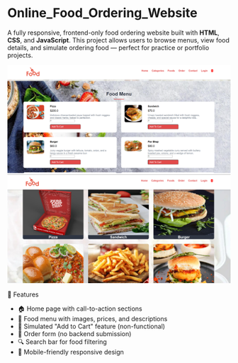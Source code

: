 # Online_Food_Ordering_Website
A fully responsive, frontend-only food ordering website built with **HTML**, **CSS**, and **JavaScript**. This project allows users to browse menus, view food details, and simulate ordering food — perfect for practice or portfolio projects.


![image alt](https://github.com/DS123-ally/Online_Food_Ordering_Website/blob/a365ff7c54ae35b7597443421416c3b728771647/Screenshot%202025-07-01%20203243.png)
![image alt](https://github.com/DS123-ally/Online_Food_Ordering_Website/blob/3f30b1a0afd4141344cf28d6253a61aded86862d/Screenshot%202025-07-01%20203403.png)


🔧 Features

- 🏠 Home page with call-to-action sections
- 🍕 Food menu with images, prices, and descriptions
- 🛒 Simulated "Add to Cart" feature (non-functional)
- 📄 Order form (no backend submission)
- 🔍 Search bar for food filtering
- 📱 Mobile-friendly responsive design

